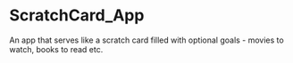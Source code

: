 # ScratchCard_App
An app that serves like a scratch card filled with optional goals - movies to watch, books to read etc.
